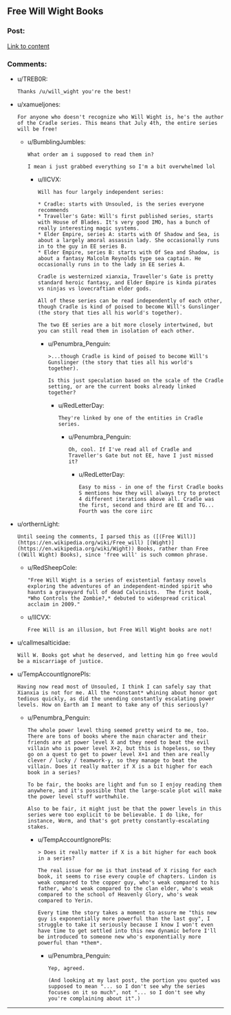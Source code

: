## Free Will Wight Books

### Post:

[Link to content](https://www.willwight.com/a-blog-of-dubious-intent/all-books-free-on-july-4th)

### Comments:

- u/TREB0R:
  ```
  Thanks /u/will_wight you're the best!
  ```

- u/xamueljones:
  ```
  For anyone who doesn't recognize who Will Wight is, he's the author of the Cradle series. This means that July 4th, the entire series will be free!
  ```

  - u/BumblingJumbles:
    ```
    What order am i supposed to read them in?

    I mean i just grabbed everything so I'm a bit overwhelmed lol
    ```

    - u/IICVX:
      ```
      Will has four largely independent series:

      * Cradle: starts with Unsouled, is the series everyone recommends
      * Traveller's Gate: Will's first published series, starts with House of Blades. It's very good IMO, has a bunch of really interesting magic systems.
      * Elder Empire, series A: starts with Of Shadow and Sea, is about a largely amoral assassin lady. She occasionally runs in to the guy in EE series B. 
      * Elder Empire, series B: starts with Of Sea and Shadow, is about a fantasy Malcolm Reynolds type sea captain. He occasionally runs in to the lady in EE series A.

      Cradle is westernized xianxia, Traveller's Gate is pretty standard heroic fantasy, and Elder Empire is kinda pirates vs ninjas vs lovecraftian elder gods. 

      All of these series can be read independently of each other, though Cradle is kind of poised to become Will's Gunslinger (the story that ties all his world's together).

      The two EE series are a bit more closely intertwined, but you can still read them in isolation of each other.
      ```

      - u/Penumbra_Penguin:
        ```
        >...though Cradle is kind of poised to become Will's Gunslinger (the story that ties all his world's together). 

        Is this just speculation based on the scale of the Cradle setting, or are the current books already linked together?
        ```

        - u/RedLetterDay:
          ```
          They're linked by one of the entities in Cradle series.
          ```

          - u/Penumbra_Penguin:
            ```
            Oh, cool. If I've read all of Cradle and Traveller's Gate but not EE, have I just missed it?
            ```

            - u/RedLetterDay:
              ```
              Easy to miss - in one of the first Cradle books S mentions how they will always try to protect 4 different iterations above all. Cradle was the first, second and third are EE and TG... Fourth was the core iirc
              ```

- u/orthernLight:
  ```
  Until seeing the comments, I parsed this as ([(Free Will)] (https://en.wikipedia.org/wiki/Free_will) [(Wight)]  (https://en.wikipedia.org/wiki/Wight)) Books, rather than Free ((Will Wight) Books), since 'free will' is such common phrase.
  ```

  - u/RedSheepCole:
    ```
    "Free Will Wight is a series of existential fantasy novels exploring the adventures of an independent-minded spirit who haunts a graveyard full of dead Calvinists.  The first book, *Who Controls the Zombie?,* debuted to widespread critical acclaim in 2009."
    ```

  - u/IICVX:
    ```
    Free Will is an illusion, but Free Will Wight books are not!
    ```

- u/callmesalticidae:
  ```
  Will W. Books got what he deserved, and letting him go free would be a miscarriage of justice.
  ```

- u/TempAccountIgnorePls:
  ```
  Having now read most of Unsouled, I think I can safely say that Xianxia is not for me. All the *constant* whining about honor got tedious quickly, as did the unending constantly escalating power levels. How on Earth am I meant to take any of this seriously?
  ```

  - u/Penumbra_Penguin:
    ```
    The whole power level thing seemed pretty weird to me, too. There are tons of books where the main character and their friends are at power level X and they need to beat the evil villain who is power level X+2, but this is hopeless, so they go on a quest to get to power level X+1 and then are really clever / lucky / teamwork-y, so they manage to beat the villain. Does it really matter if X is a bit higher for each book in a series?

    To be fair, the books are light and fun so I enjoy reading them anywhere, and it's possible that the large-scale plot will make the power level stuff worthwhile.

    Also to be fair, it might just be that the power levels in this series were too explicit to be believable. I do like, for instance, Worm, and that's got pretty constantly-escalating stakes.
    ```

    - u/TempAccountIgnorePls:
      ```
      > Does it really matter if X is a bit higher for each book in a series?

      The real issue for me is that instead of X rising for each book, it seems to rise every couple of chapters. Lindon is weak compared to the copper guy, who's weak compared to his father, who's weak compared to the clan elder, who's weak compared to the school of Heavenly Glory, who's weak compared to Yerin. 

      Every time the story takes a moment to assure me "this new guy is exponentially more powerful than the last guy", I struggle to take it seriously because I know I won't even have time to get settled into this new dynamic before I'll be introduced to someone new who's exponentially more powerful than *them*.
      ```

      - u/Penumbra_Penguin:
        ```
        Yep, agreed.

        (And looking at my last post, the portion you quoted was supposed to mean "... so I don't see why the series focuses on it so much", not "... so I don't see why you're complaining about it".)
        ```

---

